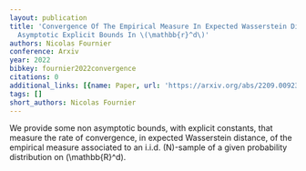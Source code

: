 ```yaml
---
layout: publication
title: 'Convergence Of The Empirical Measure In Expected Wasserstein Distance: Non
  Asymptotic Explicit Bounds In \(\mathbb{r}^d\)'
authors: Nicolas Fournier
conference: Arxiv
year: 2022
bibkey: fournier2022convergence
citations: 0
additional_links: [{name: Paper, url: 'https://arxiv.org/abs/2209.00923'}]
tags: []
short_authors: Nicolas Fournier
---
```

We provide some non asymptotic bounds, with explicit constants, that measure
the rate of convergence, in expected Wasserstein distance, of the empirical
measure associated to an i.i.d. \(N\)-sample of a given probability distribution
on \(\mathbb\{R\}^d\).